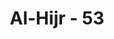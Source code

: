 ---
title: "Al-Hijr - 53"
no: 53
arabic_no: ٥٣
ayah: قَالُوْا لَا تَوْجَلْ اِنَّا نُبَشِّرُكَ بِغُلٰمٍ عَلِيْمٍ 
translation: "(Mereka) berkata, “Janganlah engkau merasa takut, sesungguhnya kami memberi kabar gembira kepadamu dengan (kelahiran seorang) anak laki-laki (yang akan menjadi) orang yang pandai (Ishak).”  "
tafsir: "Melihat Ibrahim merasa takut, maka para tamu itu mengatakan kepadanya, agar tidak takut karena maksud kedatangan mereka ialah untuk menyampaikan kabar gembira dari Allah, bahwa ia akan dianugerahi seorang anak laki-laki yang saleh. Dalam firman Allah yang lain disebutkan bahwa anak yang akan dianugerahkan itu akan mempunyai kedudukan yang penting di kemudian hari.\n\nAllah berfirman:\n\nDan Kami beri dia kabar gembira dengan (kelahiran) Ishak seorang nabi yang termasuk orang-orang yang saleh. (as-shaffat/37: 112)\n\nIbrahim merasa heran atas berita gembira yang disampaikan para malaikat itu. Dia hampir saja tidak mempercayainya, apalagi berita itu disampaikan oleh orang yang belum dikenalnya dan ketika itu Ibrahim dan istrinya Sarah telah berusia lanjut. Menurut kebiasaan, orang yang sudah berusia lanjut tidak mungkin lagi mempunyai anak. Sudah tentu berita itu dianggapnya aneh, apalagi istrinya juga seorang yang mandul.\n\nTamu-tamu Ibrahim itu menegaskan bahwa berita yang disampaikan mereka itu adalah berita yang benar, sebab kelahiran seorang putra yang diinginkan itu termasuk nikmat Allah yang diberikan kepada hamba-hamba-Nya. Allah kuasa melimpahkan nikmat itu kepada siapa saja yang dikehendaki-Nya. Dia juga kuasa untuk mengadakan atau menciptakan sesuatu yang menyimpang dari sunnah-Nya sendiri.\n\nSetelah mendengar keterangan para malaikat itu, timbullah keyakinan pada diri Ibrahim bahwa tamu yang aneh itu bukanlah sembarang tamu. Mereka adalah malaikat-malaikat Allah yang diutus kepadanya untuk menyampaikan berita gembira. Karena keyakinan itulah Ibrahim segera menjawab perkataan mereka bahwa tidak ada orang yang putus asa dari rahmat Tuhannya kecuali orang-orang yang sesat. Dalam hadis Nabi saw diterangkan betapa banyak dan luasnya nikmat Allah:\n\nRasulullah saw bersabda, \"Sesungguhnya Allah swt telah menciptakan rahmat, ketika itu Dia menciptakan seratus rahmat, maka ditahan-Nya sembilan puluh sembilan rahmat, dan melepaskan satu rahmat kepada makhluk-Nya seluruh-Nya. Kalau orang kafir mengetahui semua rahmat yang ada pada sisi Allah, niscaya mereka tidak putus asa dari rahmat itu, dan kalau orang mukmin mengetahui semua macam azab yang ada pada Allah swt, niscaya mereka tidak merasa aman dari api neraka.\" (Riwayat al-Bukhari dan Muslim dari Abu Hurairah)\n\nDalam hal ini, Ibrahim a.s. sebagai nabi dan rasul Allah pasti mengetahui betapa banyaknya rahmat yang ada pada sisi Allah. Oleh karena itu, beliau yakin akan kebenaran yang disampaikan para malaikat itu."
---